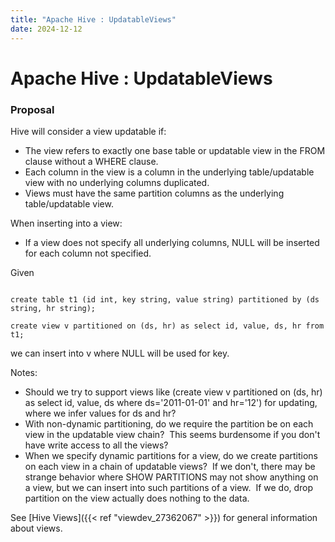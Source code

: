```yaml
---
title: "Apache Hive : UpdatableViews"
date: 2024-12-12
---
```










# Apache Hive : UpdatableViews






### Proposal


Hive will consider a view updatable if:


* The view refers to exactly one base table or updatable view in the FROM clause without a WHERE clause.
* Each column in the view is a column in the underlying table/updatable view with no underlying columns duplicated.
* Views must have the same partition columns as the underlying table/updatable view.


When inserting into a view:


* If a view does not specify all underlying columns, NULL will be inserted for each column not specified.


Given




```

create table t1 (id int, key string, value string) partitioned by (ds string, hr string);

create view v partitioned on (ds, hr) as select id, value, ds, hr from t1;

```


we can insert into v where NULL will be used for key.


Notes:


* Should we try to support views like (create view v partitioned on (ds, hr) as select id, value, ds where ds='2011-01-01' and hr='12') for updating, where we infer values for ds and hr?
* With non-dynamic partitioning, do we require the partition be on each view in the updatable view chain?  This seems burdensome if you don't have write access to all the views?
* When we specify dynamic partitions for a view, do we create partitions on each view in a chain of updatable views?  If we don't, there may be strange behavior where SHOW PARTITIONS may not show anything on a view, but we can insert into such partitions of a view.  If we do, drop partition on the view actually does nothing to the data.


See [Hive Views]({{< ref "viewdev_27362067" >}}) for general information about views.



 

 


